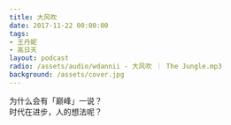 ```yaml
---
title: 大风吹
date: 2017-11-22 00:00:00
tags:
- 王丹妮
- 高日天
layout: podcast
radio: /assets/audio/wdannii - 大风吹 ｜ The Jungle.mp3
background: /assets/cover.jpg
---
```

为什么会有「巅峰」一说？  
时代在进步，人的想法呢？
